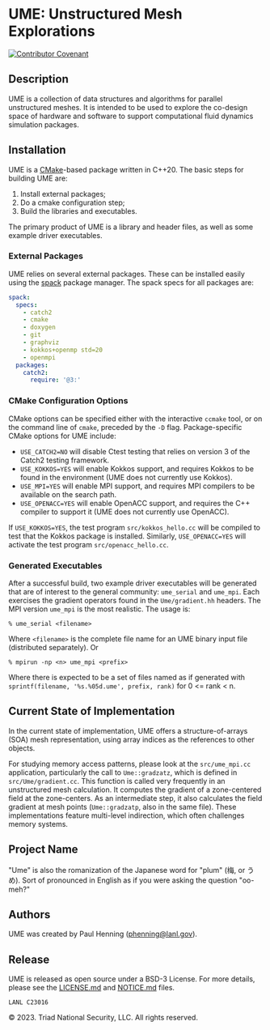 # UME: Unstructured Mesh Explorations

[![Contributor
Covenant](https://img.shields.io/badge/Contributor%20Covenant-2.1-4baaaa.svg)](code_of_conduct.md)


## Description

UME is a collection of data structures and algorithms for parallel
unstructured meshes. It is intended to be used to explore the
co-design space of hardware and software to support computational
fluid dynamics simulation packages.

## Installation

UME is a [CMake](https://cmake.org)-based package written in
C++20. The basic steps for building UME are:
  1. Install external packages; 
  2. Do a cmake configuration step; 
  3. Build the libraries and executables.

The primary product of UME is a library and header files, as well as
some example driver executables.

### External Packages

UME relies on several external packages. These can be installed easily
using the [spack](https://github.com/spack/spack) package
manager. The spack specs for all packages are:
```yaml
spack:
  specs:
    - catch2
    - cmake
    - doxygen
    - git
    - graphviz
    - kokkos+openmp std=20
    - openmpi
  packages:
    catch2:
      require: '@3:'
```

### CMake Configuration Options

CMake options can be specified either with the interactive `ccmake`
tool, or on the command line of `cmake`, preceded by the `-D`
flag. Package-specific CMake options for UME include:
* `USE_CATCH2=NO` will disable Ctest testing that relies on version 3 
  of the Catch2 testing framework.
* `USE_KOKKOS=YES` will enable Kokkos support, and requires Kokkos
  to be found in the environment (UME does not currently use Kokkos).
* `USE_MPI=YES` will enable MPI support, and requires MPI compilers
  to be available on the search path.
* `USE_OPENACC=YES` will enable OpenACC support, and requires the
  C++ compiler to support it (UME does not currently use OpenACC).

If `USE_KOKKOS=YES`, the test program `src/kokkos_hello.cc` will be
compiled to test that the Kokkos package is installed. Similarly,
`USE_OPENACC=YES` will activate the test program
`src/openacc_hello.cc`.

### Generated Executables

After a successful build, two example driver executables will be
generated that are of interest to the general community: `ume_serial`
and `ume_mpi`.  Each exercises the gradient operators found in the
`Ume/gradient.hh` headers.  The MPI version `ume_mpi` is the most
realistic. The usage is:
```shell
% ume_serial <filename>
```
Where `<filename>` is the complete file name for an UME binary input
file (distributed separately). Or

```shell
% mpirun -np <n> ume_mpi <prefix>
```
Where there is expected to be a set of files named as if generated
with `sprintf(filename, '%s.%05d.ume', prefix, rank)` for 0 <= rank <
n. 

## Current State of Implementation

In the current state of implementation, UME offers a
structure-of-arrays (SOA) mesh representation, using array indices as
the references to other objects.

For studying memory access patterns, please look at the
`src/ume_mpi.cc` application, particularly the call to
`Ume::gradzatz`, which is defined in `src/Ume/gradient.cc`.  This
function is called very frequently in an unstructured mesh
calculation. It computes the gradient of a zone-centered field at the
zone-centers. As an intermediate step, it also calculates the field
gradient at mesh points (`Ume::gradzatp`, also in the same
file). These implementations feature multi-level indirection, which
often challenges memory systems.

## Project Name

"Ume" is also the romanization of the Japanese word for "plum" (梅, or
うめ).  Sort of pronounced in English as if you were asking the
question "oo-meh?"


## Authors

UME was created by Paul Henning (<phenning@lanl.gov>).


## Release

UME is released as open source under a BSD-3 License.  For more
details, please see the [LICENSE.md](LICENSE.md) and
[NOTICE.md](NOTICE.md) files.

`LANL C23016`

&copy; 2023. Triad National Security, LLC. All rights reserved.
